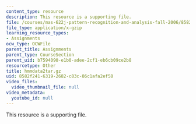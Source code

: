 ```yaml
---
content_type: resource
description: This resource is a supporting file.
file: /courses/mas-622j-pattern-recognition-and-analysis-fall-2006/8582f24163192682c83c86c1afa2ef58_hmmdata2tar.gz
file_type: application/x-gzip
learning_resource_types:
- Assignments
ocw_type: OCWFile
parent_title: Assignments
parent_type: CourseSection
parent_uid: b7594090-e1b0-adee-2cf1-eb6cb09ce2b8
resourcetype: Other
title: hmmdata2tar.gz
uid: 8582f241-6319-2682-c83c-86c1afa2ef58
video_files:
  video_thumbnail_file: null
video_metadata:
  youtube_id: null
---
```

This resource is a supporting file.

